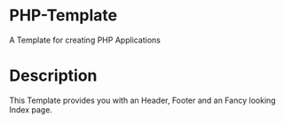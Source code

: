 # PHP-Template
A Template for creating PHP Applications

# Description
This Template provides you with an Header, Footer and an Fancy looking Index page.
